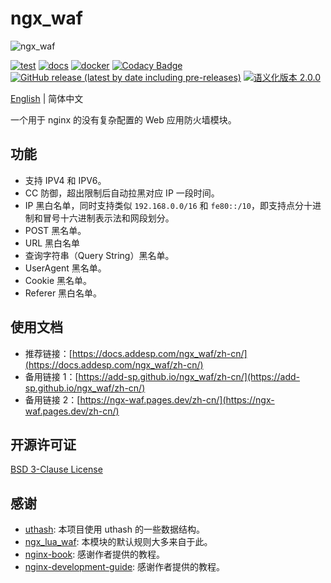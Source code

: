 # ngx_waf

![ngx_waf](https://socialify.git.ci/ADD-SP/ngx_waf/image?description=1&descriptionEditable=%E7%94%A8%E4%BA%8E%20nginx%20%E7%9A%84%E6%B2%A1%E6%9C%89%E5%A4%8D%E6%9D%82%E9%85%8D%E7%BD%AE%E7%9A%84%20Web%20%E5%BA%94%E7%94%A8%E9%98%B2%E7%81%AB%E5%A2%99%E6%A8%A1%E5%9D%97%E3%80%82&language=1&owner=1&pattern=Brick%20Wall&theme=Light)

[![test](https://github.com/ADD-SP/ngx_waf/workflows/test/badge.svg)](https://github.com/ADD-SP/ngx_waf/actions?query=workflow%3Atest)
[![docs](https://github.com/ADD-SP/ngx_waf/actions/workflows/docs.yml/badge.svg)](https://docs.addesp.com/ngx_waf/zh-cn/)
[![docker](https://github.com/ADD-SP/ngx_waf/actions/workflows/docker.yml/badge.svg)](https://github.com/ADD-SP/ngx_waf/actions/workflows/docker.yml)
[![Codacy Badge](https://app.codacy.com/project/badge/Grade/aebcf93b4b7a4b4b800ceb962479ee3a?branch=master)](https://www.codacy.com/gh/ADD-SP/ngx_waf/dashboard?utm_source=github.com&amp;utm_medium=referral&amp;utm_content=ADD-SP/ngx_waf&amp;utm_campaign=Badge_Grade)
[![GitHub release (latest by date including pre-releases)](https://img.shields.io/github/v/release/ADD-SP/ngx_waf?include_prereleases)](https://github.com/ADD-SP/ngx_waf/releases)
[![语义化版本 2.0.0](https://img.shields.io/badge/%E8%AF%AD%E4%B9%89%E5%8C%96%E7%89%88%E6%9C%AC-2.0.0-blue)](https://semver.org/lang/zh-CN/)

[English](README.md) | 简体中文

一个用于 nginx 的没有复杂配置的 Web 应用防火墙模块。

## 功能

* 支持 IPV4 和 IPV6。
* CC 防御，超出限制后自动拉黑对应 IP 一段时间。
* IP 黑白名单，同时支持类似 `192.168.0.0/16` 和 `fe80::/10`，即支持点分十进制和冒号十六进制表示法和网段划分。
* POST 黑名单。
* URL 黑白名单
* 查询字符串（Query String）黑名单。
* UserAgent 黑名单。
* Cookie 黑名单。
* Referer 黑白名单。

## 使用文档

* 推荐链接：[https://docs.addesp.com/ngx_waf/zh-cn/](https://docs.addesp.com/ngx_waf/zh-cn/)
* 备用链接 1：[https://add-sp.github.io/ngx_waf/zh-cn/](https://add-sp.github.io/ngx_waf/zh-cn/)
* 备用链接 2：[https://ngx-waf.pages.dev/zh-cn/](https://ngx-waf.pages.dev/zh-cn/)

## 开源许可证

[BSD 3-Clause License](LICENSE)

## 感谢

* [uthash](https://github.com/troydhanson/uthash): 本项目使用 uthash 的一些数据结构。
* [ngx_lua_waf](https://github.com/loveshell/ngx_lua_waf): 本模块的默认规则大多来自于此。
* [nginx-book](https://github.com/taobao/nginx-book): 感谢作者提供的教程。
* [nginx-development-guide](https://github.com/baishancloud/nginx-development-guide): 感谢作者提供的教程。

